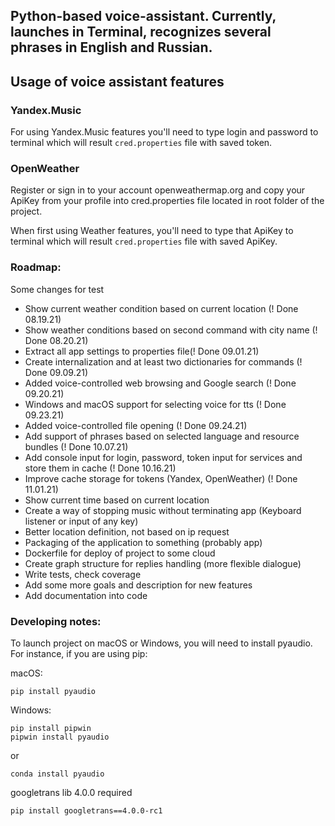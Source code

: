 ## Python-based voice-assistant. Currently, launches in Terminal, recognizes several phrases in English and Russian.

## Usage of voice assistant features

### Yandex.Music

For using Yandex.Music features you'll need to type login and password to terminal which will result `cred.properties` 
file with saved token.

### OpenWeather

Register or sign in to your account openweathermap.org and copy your ApiKey from your profile into cred.properties file
located in root folder of the project.

When first using Weather features, you'll need to type that ApiKey to terminal which will result `cred.properties` 
file with saved ApiKey.


### Roadmap:
Some changes for test

* Show current weather condition based on current location (! Done 08.19.21)
* Show weather conditions based on second command with city name (! Done 08.20.21)
* Extract all app settings to properties file(! Done 09.01.21)
* Create internalization and at least two dictionaries for commands (! Done 09.09.21)
* Added voice-controlled web browsing and Google search (! Done 09.20.21)
* Windows and macOS support for selecting voice for tts (! Done 09.23.21)
* Added voice-controlled file opening (! Done 09.24.21)
* Add support of phrases based on selected language and resource bundles (! Done 10.07.21)
* Add console input for login, password, token input for services and store them in cache (! Done 10.16.21)
* Improve cache storage for tokens (Yandex, OpenWeather) (! Done 11.01.21)
* Show current time based on current location
* Create a way of stopping music without terminating app (Keyboard listener or input of any key)
* Better location definition, not based on ip request
* Packaging of the application to something (probably app)
* Dockerfile for deploy of project to some cloud
* Create graph structure for replies handling (more flexible dialogue)
* Write tests, check coverage
* Add some more goals and description for new features
* Add documentation into code

### Developing notes:

To launch project on macOS or Windows, you will need to install pyaudio.
For instance, if you are using pip:

macOS: 
```
pip install pyaudio
```
Windows:
```
pip install pipwin
pipwin install pyaudio
```
or
```
conda install pyaudio
```

googletrans lib 4.0.0 required

```
pip install googletrans==4.0.0-rc1
```